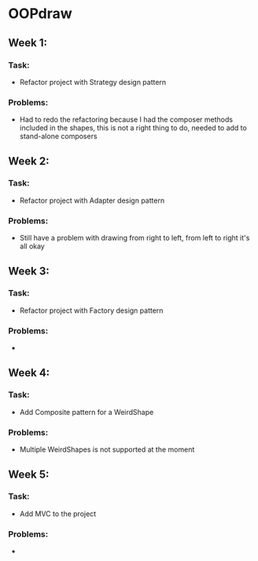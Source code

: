 # OOPdraw

## Week 1:
### Task:
  - Refactor project with Strategy design pattern

### Problems:
  - Had to redo the refactoring because I had the composer methods included in the shapes, this is not a right thing to do, needed to add to stand-alone composers

## Week 2:
### Task:
  - Refactor project with Adapter design pattern

### Problems:
  - Still have a problem with drawing from right to left, from left to right it's all okay

## Week 3:
### Task:
  - Refactor project with Factory design pattern

### Problems:
  -

## Week 4:
### Task:
  - Add Composite pattern for a WeirdShape

### Problems:
  - Multiple WeirdShapes is not supported at the moment
  
## Week 5:
### Task:
  - Add MVC to the project

### Problems:
  - 
  
 
